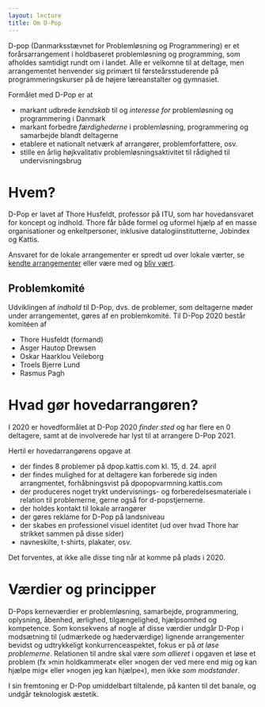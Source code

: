 ```yaml
---
layout: lecture
title: Om D-Pop
---
```


D-pop (Danmarksstævnet for Problemløsning og Programmering) er et forårsarrangement i holdbaseret problemløsning og programming, som afholdes samtidigt rundt om i landet.
Alle er velkomne til at deltage, men arrangementet henvender sig primært til førsteårsstuderende på programmeringskurser på de højere læreanstalter og gymnasiet.

Formålet med D-Pop er at 

* markant udbrede *kendskab* til og *interesse for* problemløsning og programmering i Danmark 
* markant forbedre *færdighederne* i problemløsning, programmering og samarbejde blandt deltagerne
* etablere et nationalt netværk af arrangører, problemforfattere, osv.
* stille en årlig højkvalitativ problemløsningsaktivitet til rådighed til undervisningsbrug

# Hvem?

D-Pop er lavet af Thore Husfeldt, professor på ITU, som har hovedansvaret for koncept og indhold.
Thore får både formel og uformel hjælp af en masse organisationer og enkeltpersoner, inklusive datalogiinstitutterne, Jobindex og Kattis.

Ansvaret for de lokale arrangementer er spredt ud over lokale værter, se [kendte arrangementer](/arrangementer/) eller være med og [bliv vært](/vært/).

## Problemkomité 

Udviklingen af *indhold* til D-Pop, dvs. de problemer, som deltagerne møder under arrangementet, gøres af en problemkomité.
Til D-Pop 2020 består komitéen af

* Thore Husfeldt (formand)
* Asger Hautop Drewsen 
* Oskar Haarklou Veileborg 
* Troels Bjerre Lund
* Rasmus Pagh

# Hvad gør hovedarrangøren?

I 2020 er hovedformålet at D-Pop 2020 *finder sted* og har flere en 0 deltagere, samt at de involverede har lyst til at arrangere D-Pop 2021.

Hertil er hovedarrangørens opgave at 

* der findes 8 problemer på dpop.kattis.com kl. 15, d. 24. april
* der findes mulighed for at deltagere kan forberede sig inden arrangmentet, forhåbningsvist på dpopopvarmning.kattis.com 
* der produceres noget trykt undervisnings- og forberedelsesmateriale i relation til problemerne, gerne også for d-popstjernerne.
* der holdes kontakt til lokale arrangører
* der gøres reklame for D-Pop på landsniveau
* der skabes en professionel visuel identitet (ud over hvad Thore har strikket sammen på disse sider)
* navneskilte, t-shirts, plakater, osv.

Det forventes, at ikke alle disse ting når at komme på plads i 2020.

# Værdier og principper

D-Pops kerneværdier er problemløsning, samarbejde, programmering, oplysning, åbenhed, ærlighed, tilgængelighed, hjælpsomhed og kompetence.
Som konsekvens af nogle af disse værdier undgår D-Pop i modsætning til (udmærkede og hæderværdige) lignende arrangementer bevidst og udtrykkeligt konkurrenceaspektet, fokus er på *at løse problemerne*. 
Relationen til andre skal være *som allieret* i opgaven et løse et problem (fx »min holdkammerat« eller »nogen der ved mere end mig og kan hjælpe mig« eller »nogen jeg kan hjælpe«), men ikke *som modstander*.

I sin fremtoning er D-Pop umiddelbart tiltalende, på kanten til det banale, og undgår teknologisk æstetik.
